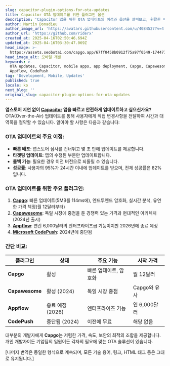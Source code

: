```yaml
---
slug: capacitor-plugin-options-for-ota-updates
title: Capacitor OTA 업데이트를 위한 플러그인 옵션
description: 'Capacitor 앱을 위한 OTA 업데이트의 이점과 옵션을 살펴보고, 원활한 배포를 위한 주요 플러그인과 기능들을 알아보세요.'
author: Martin Donadieu
author_image_url: 'https://avatars.githubusercontent.com/u/4084527?v=4'
author_url: 'https://github.com/riderx'
created_at: 2025-04-16T02:50:46.694Z
updated_at: 2025-04-16T03:30:47.069Z
head_image: >-
  https://assets.seobotai.com/capgo.app/67ff0458b0912f75a97f0549-1744774247069.jpg
head_image_alt: 모바일 개발
keywords: >-
  OTA updates, Capacitor, mobile apps, app deployment, Capgo, Capawesome,
  Appflow, CodePush
tag: 'Development, Mobile, Updates'
published: true
locale: ko
next_blog: ''
original_slug: capacitor-plugin-options-for-ota-updates
---
```

**앱스토어 지연 없이 [Capacitor](https://capacitorjs.com/) 앱을 빠르고 안전하게 업데이트하고 싶으신가요?** OTA(Over-the-Air) 업데이트를 통해 사용자에게 직접 변경사항을 전달하여 시간과 대역폭을 절약할 수 있습니다. 알아야 할 사항은 다음과 같습니다:

### OTA 업데이트의 주요 이점:

-   **빠른 배포**: 앱스토어 심사를 건너뛰고 몇 초 만에 업데이트를 제공합니다.
-   **타겟팅 업데이트**: 앱의 수정된 부분만 업데이트합니다.
-   **롤백 기능**: 필요한 경우 이전 버전으로 되돌릴 수 있습니다.
-   **성공률**: 사용자의 95%가 24시간 이내에 업데이트를 받으며, 전체 성공률은 82%입니다.

### OTA 업데이트를 위한 주요 플러그인:

1.  **[Capgo](https://capgo.app/)**: 빠른 업데이트(5MB를 114ms에), 엔드투엔드 암호화, 실시간 분석, 유연한 가격 책정(월 12달러부터)
2.  **[Capawesome](https://capawesome.io/plugins/live-update/)**: 독일 시장에 중점을 둔 경쟁력 있는 가격과 현대적인 아키텍처(2024년 출시)
3.  **[Appflow](https://ionic.io/appflow/)**: 연간 6,000달러의 엔터프라이즈급 기능이지만 2026년에 종료 예정
4.  **[Microsoft CodePush](https://microsoft.github.io/code-push/)**: 2024년에 중단됨

### 간단 비교:

| 플러그인 | 상태 | 주요 기능 | 시작 가격 |
| --- | --- | --- | --- |
| **Capgo** | 활성 | 빠른 업데이트, 암호화 | 월 12달러 |
| **Capawesome** | 활성 (2024) | 독일 시장 중점 | Capgo와 유사 |
| **Appflow** | 종료 예정 (2026) | 엔터프라이즈 기능 | 연 6,000달러 |
| **CodePush** | 중단됨 (2024) | 이전에 무료 | 해당 없음 |

대부분의 개발자에게 **Capgo**는 저렴한 가격, 속도, 보안의 최적의 조합을 제공합니다. 개인 개발자이든 기업팀의 일원이든 각자의 필요에 맞는 OTA 솔루션이 있습니다.

[나머지 번역은 동일한 형식으로 계속되며, 모든 기술 용어, 링크, HTML 태그 등은 그대로 유지됩니다.]
